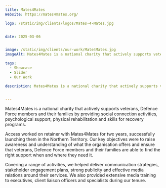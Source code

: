 ```yaml
---
title: Mates4Mates
Website: https://mates4mates.org/

logo: /static/img/clients/logos/Mates-4-Mates.jpg


date: 2025-03-06


image: /static/img/clients/our-work/Mate4Mates.jpg
imageAlt: Mates4Mates is a national charity that actively supports veterans, Defence Force members and their families by providing social connection activities, psychological support, physical rehabilitation and skills for recovery programs.

tags:
  - Showcase
  - Slider
  - Our Work

description: Mates4Mates is a national charity that actively supports veterans, Defence Force members and their families by providing social connection activities, psychological support, physical rehabilitation and skills for recovery programs.


---
```

Mates4Mates is a national charity that actively supports veterans, Defence Force members and their families by providing social connection activities, psychological support, physical rehabilitation and skills for recovery programs.

Access worked on retainer with Mates4Mates for two years, successfully launching them in the Northern Territory. Our key objectives were to raise awareness and understanding of what the organisation offers and ensure that veterans, Defence Force members and their families are able to find the right support when and where they need it.

Covering a range of activities, we helped deliver communication strategies, stakeholder engagement plans, strong publicity and effective media relations around their services. We also provided extensive media training to executives, client liaison officers and specialists during our tenure.










